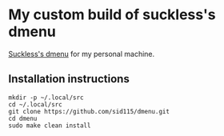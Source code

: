 # My custom build of suckless's dmenu

[Suckless's dmenu](https://tools.suckless.org/dmenu/) for my personal machine.

## Installation instructions

```
mkdir -p ~/.local/src
cd ~/.local/src
git clone https://github.com/sid115/dmenu.git
cd dmenu
sudo make clean install
```
